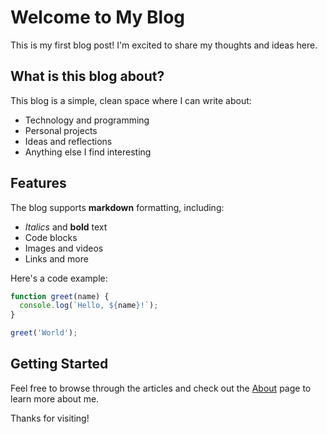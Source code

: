 # Welcome to My Blog

This is my first blog post! I'm excited to share my thoughts and ideas here.

## What is this blog about?

This blog is a simple, clean space where I can write about:

- Technology and programming
- Personal projects
- Ideas and reflections
- Anything else I find interesting

## Features

The blog supports **markdown** formatting, including:

- *Italics* and **bold** text
- Code blocks
- Images and videos
- Links and more

Here's a code example:

```javascript
function greet(name) {
  console.log(`Hello, ${name}!`);
}

greet('World');
```

## Getting Started

Feel free to browse through the articles and check out the [About](/about.html) page to learn more about me.

Thanks for visiting!
